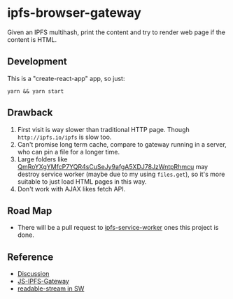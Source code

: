 # ipfs-browser-gateway

Given an IPFS multihash, print the content and try to render web page if the content is HTML.

## Development

This is a "create-react-app" app, so just:

`yarn && yarn start`

## Drawback

1. First visit is way slower than traditional HTTP page. Though ```http://ipfs.io/ipfs``` is slow too.
1. Can't promise long term cache, compare to gateway running in a server, who can pin a file for a longer time.
1. Large folders like [QmRoYXgYMfcP7YQR4sCuSeJy9afgA5XDJ78JzWntpRhmcu](http://ipfs.io/ipfs/QmRoYXgYMfcP7YQR4sCuSeJy9afgA5XDJ78JzWntpRhmcu) may destroy service worker (maybe due to my using ```files.get```), so it's more suitable to just load HTML pages in this way.
1. Don't work with AJAX likes fetch API.

## Road Map

- There will be a pull request to [ipfs-service-worker](https://github.com/ipfs/ipfs-service-worker) ones this project is done.

## Reference

- [Discussion](https://github.com/ipfs/ipfs-service-worker/issues/11)
- [JS-IPFS-Gateway](https://github.com/ipfs/js-ipfs/tree/master/src/http/gateway)
- [readable-stream in SW](https://developers.google.com/web/updates/2016/06/sw-readablestreams)
